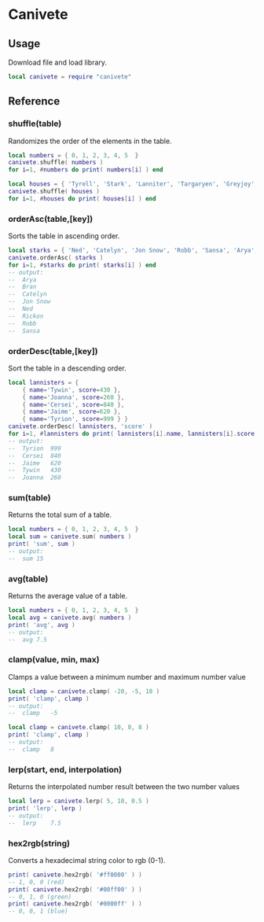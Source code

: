 # Canivete

## Usage
Download file and load library.
```lua
local canivete = require "canivete"
```

## Reference

### shuffle(table)
Randomizes the order of the elements in the table.
```lua
local numbers = { 0, 1, 2, 3, 4, 5  }
canivete.shuffle( numbers )
for i=1, #numbers do print( numbers[i] ) end

local houses = { 'Tyrell', 'Stark', 'Lanniter', 'Targaryen', 'Greyjoy', 'Martell', 'Frey' }
canivete.shuffle( houses )
for i=1, #houses do print( houses[i] ) end
```

### orderAsc(table,[key])
Sorts the table in ascending order.
```lua
local starks = { 'Ned', 'Catelyn', 'Jon Snow', 'Robb', 'Sansa', 'Arya', 'Bran', 'Rickon' }
canivete.orderAsc( starks )
for i=1, #starks do print( starks[i] ) end
-- output:
--  Arya
--  Bran
--  Catelyn
--  Jon Snow
--  Ned
--  Rickon
--  Robb
--  Sansa
```

### orderDesc(table,[key])
Sort the table in a descending order.
```lua
local lannisters = { 
    { name='Tywin', score=430 },
    { name='Joanna', score=260 },
    { name='Cersei', score=840 },
    { name='Jaime', score=620 },
    { name='Tyrion', score=999 } }
canivete.orderDesc( lannisters, 'score' )
for i=1, #lannisters do print( lannisters[i].name, lannisters[i].score ) end
-- output:
--  Tyrion  999
--  Cersei  840
--  Jaime   620
--  Tywin   430
--  Joanna  260
```

### sum(table)
Returns the total sum of a table.
```lua
local numbers = { 0, 1, 2, 3, 4, 5  }
local sum = canivete.sum( numbers )
print( 'sum', sum )
-- output:
--  sum 15
```

### avg(table)
Returns the average value of a table.
```lua
local numbers = { 0, 1, 2, 3, 4, 5  }
local avg = canivete.avg( numbers )
print( 'avg', avg )
-- output:
--  avg 7.5
```

### clamp(value, min, max)
Clamps a value between a minimum number and maximum number value
```lua
local clamp = canivete.clamp( -20, -5, 10 )
print( 'clamp', clamp )
-- output:
--  clamp   -5

local clamp = canivete.clamp( 10, 0, 8 )
print( 'clamp', clamp )
-- output:
--  clamp   8
```

### lerp(start, end, interpolation)
Returns the interpolated number result between the two number values
```lua
local lerp = canivete.lerp( 5, 10, 0.5 )
print( 'lerp', lerp )
-- output:
--  lerp    7.5
```

### hex2rgb(string)
Converts a hexadecimal string color to rgb (0-1).
```lua
print( canivete.hex2rgb( '#ff0000' ) )
-- 1, 0, 0 (red)
print( canivete.hex2rgb( '#00ff00' ) )
-- 0, 1, 0 (green)
print( canivete.hex2rgb( '#0000ff' ) )
-- 0, 0, 1 (blue)
```
